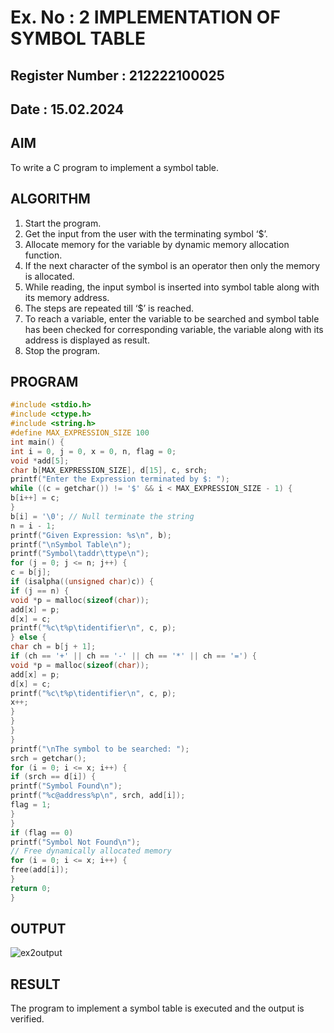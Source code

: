 # Ex. No : 2   IMPLEMENTATION OF SYMBOL TABLE 
## Register Number : 212222100025     
## Date : 15.02.2024

## AIM   
To write a C program to implement a symbol table.

## ALGORITHM
1.	Start the program.
2.	Get the input from the user with the terminating symbol ‘$’.
3.	Allocate memory for the variable by dynamic memory allocation function.
4.	If the next character of the symbol is an operator then only the memory is allocated.
5.	While reading, the input symbol is inserted into symbol table along with its memory address.
6.	The steps are repeated till ‘$’ is reached.
7.	To reach a variable, enter the variable to be searched and symbol table has been checked for corresponding variable, the variable along with its address is displayed as result.
8.	Stop the program. 

## PROGRAM
```c
#include <stdio.h> 
#include <ctype.h> 
#include <string.h> 
#define MAX_EXPRESSION_SIZE 100 
int main() { 
int i = 0, j = 0, x = 0, n, flag = 0; 
void *add[5]; 
char b[MAX_EXPRESSION_SIZE], d[15], c, srch; 
printf("Enter the Expression terminated by $: "); 
while ((c = getchar()) != '$' && i < MAX_EXPRESSION_SIZE - 1) { 
b[i++] = c; 
} 
b[i] = '\0'; // Null terminate the string 
n = i - 1; 
printf("Given Expression: %s\n", b); 
printf("\nSymbol Table\n"); 
printf("Symbol\taddr\ttype\n"); 
for (j = 0; j <= n; j++) { 
c = b[j]; 
if (isalpha((unsigned char)c)) { 
if (j == n) { 
void *p = malloc(sizeof(char)); 
add[x] = p; 
d[x] = c; 
printf("%c\t%p\tidentifier\n", c, p); 
} else { 
char ch = b[j + 1]; 
if (ch == '+' || ch == '-' || ch == '*' || ch == '=') { 
void *p = malloc(sizeof(char)); 
add[x] = p; 
d[x] = c; 
printf("%c\t%p\tidentifier\n", c, p); 
x++; 
} 
} 
} 
} 
printf("\nThe symbol to be searched: "); 
srch = getchar(); 
for (i = 0; i <= x; i++) { 
if (srch == d[i]) { 
printf("Symbol Found\n"); 
printf("%c@address%p\n", srch, add[i]); 
flag = 1; 
} 
} 
if (flag == 0) 
printf("Symbol Not Found\n"); 
// Free dynamically allocated memory 
for (i = 0; i <= x; i++) { 
free(add[i]); 
} 
return 0; 
}
```

## OUTPUT 
![ex2output](https://github.com/Manoj162004/19CS409-Compiler-Design-Lab/assets/120365042/1b00e4cd-d23e-4d98-84e0-305e035f0569)

## RESULT
The program to implement a symbol table is executed and the output is verified.
